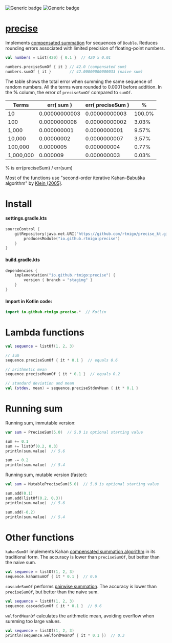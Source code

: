 ![Generic badge](https://img.shields.io/badge/maturity-wip-red.svg)
![Generic badge](https://img.shields.io/badge/JVM-8-blue.svg)

# [precise](https://github.com/rtmigo/precise_kt#readme)

Implements [compensated summation](https://en.wikipedia.org/wiki/Kahan_summation_algorithm)
for sequences of `Double`. Reduces rounding errors associated with limited
precision of floating-point numbers.

```kotlin
val numbers = List(420) { 0.1 }  // 420 x 0.01

numbers.preciseSumOf { it } // 42.0 (compensated sum)
numbers.sumOf { it }        // 42.00000000000033 (naive sum)
```

The table shows the total error when summing the same sequence of random
numbers. All the terms were rounded to 0.0001 before addition. In the **%**
column, the error of `preciseSumOf` compared to `sumOf`.

| Terms     | err( sum )    | err( preciseSum ) | %      |
|-----------|---------------|-------------------|--------|
| 10        | 0.00000000003 | 0.00000000003     | 100.0% |
| 100       | 0.0000000008  | 0.00000000002     | 3.03%  |
| 1,000     | 0.000000001   | 0.0000000001      | 9.57%  |
| 10,000    | 0.00000002    | 0.0000000007      | 3.57%  |
| 100,000   | 0.0000005     | 0.000000004       | 0.77%  |
| 1,000,000 | 0.000009      | 0.000000003       | 0.03%  |

% is err(preciseSum) / err(sum)

Most of the functions use "second-order iterative Kahan–Babuška algorithm"
by [Klein (2005)](https://citeseerx.ist.psu.edu/viewdoc/download?doi=10.1.1.582.288&rep=rep1&type=pdf).

# Install

#### settings.gradle.kts

```kotlin
sourceControl {
    gitRepository(java.net.URI("https://github.com/rtmigo/precise_kt.git")) {
        producesModule("io.github.rtmigo:precise")
    }
}
```

#### build.gradle.kts

```kotlin
dependencies {
    implementation("io.github.rtmigo:precise") {
        version { branch = "staging" }
    }
}
```

#### Import in Kotlin code:

```kotlin
import io.github.rtmigo.precise.*  // Kotlin
```

# Lambda functions

```kotlin
val sequence = listOf(1, 2, 3)

// sum
sequence.preciseSumOf { it * 0.1 }  // equals 0.6

// arithmetic mean
sequence.preciseMeanOf { it * 0.1 }  // equals 0.2

// standard deviation and mean
val (stdev, mean) = sequence.preciseStdevMean { it * 0.1 }
```

# Running sum

Running sum, immutable version:

```kotlin
var sum = PreciseSum(5.0)  // 5.0 is optional starting value

sum += 0.1
sum += listOf(0.2, 0.3)
println(sum.value)  // 5.6

sum -= 0.2
println(sum.value)  // 5.4
```

Running sum, mutable version (faster):

```kotlin
val sum = MutablePreciseSum(5.0)  // 5.0 is optional starting value

sum.add(0.1)
sum.add(listOf(0.2, 0.3))
println(sum.value)  // 5.6

sum.add(-0.2)
println(sum.value)  // 5.4
```

# Other functions

`kahanSumOf` implements
Kahan [compensated summation algorithm](https://en.wikipedia.org/wiki/Kahan_summation_algorithm)
in its traditional form. The accuracy is lower than `preciseSumOf`, but better
than the naive sum.

```kotlin
val sequence = listOf(1, 2, 3)
sequence.kahanSumOf { it * 0.1 }  // 0.6
```

`cascadeSumOf`
performs [pairwise summation](https://en.wikipedia.org/wiki/Pairwise_summation).
The accuracy is lower than `preciseSumOf`, but better than the naive sum.

```kotlin
val sequence = listOf(1, 2, 3)
sequence.cascadeSumOf { it * 0.1 }  // 0.6
```


`welfordMeanOf` calculates the arithmetic mean, avoiding overflow when summing
too large values.

```kotlin
val sequence = listOf(1, 2, 3)
println(sequence.welfordMeanOf { it * 0.1 })  // 0.3
```



